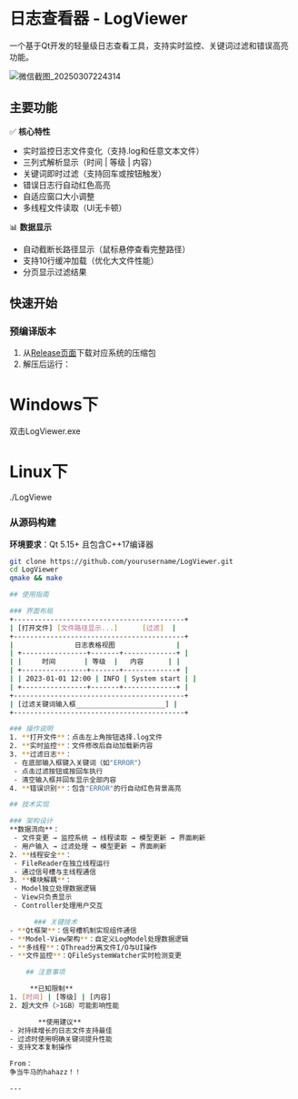 

# 日志查看器 - LogViewer

一个基于Qt开发的轻量级日志查看工具，支持实时监控、关键词过滤和错误高亮功能。

![微信截图_20250307224314](https://github.com/user-attachments/assets/8c7d4d82-db65-4409-9af6-1588367660c7)

## 主要功能

✅ **核心特性**
- 实时监控日志文件变化（支持.log和任意文本文件）
- 三列式解析显示（时间 | 等级 | 内容）
- 关键词即时过滤（支持回车或按钮触发）
- 错误日志行自动红色高亮
- 自适应窗口大小调整
- 多线程文件读取（UI无卡顿）

📊 **数据显示**
- 自动截断长路径显示（鼠标悬停查看完整路径）
- 支持10行缓冲加载（优化大文件性能）
- 分页显示过滤结果

## 快速开始

### 预编译版本
1. 从[Release页面](链接)下载对应系统的压缩包
2. 解压后运行：
 # Windows下
   双击LogViewer.exe
 # Linux下
   ./LogViewe

### 从源码构建
**环境要求**：Qt 5.15+ 且包含C++17编译器

  ```bash
git clone https://github.com/yourusername/LogViewer.git
cd LogViewer
qmake && make

## 使用指南

### 界面布局
+------------------------------------------+
| [打开文件] [文件路径显示...]      [过滤]  |
+------------------------------------------+
|               日志表格视图               |
| +----------------+-------+-------------+ |
| |     时间       | 等级  |   内容      | |
| +----------------+-------+-------------+ |
| | 2023-01-01 12:00 | INFO | System start | |
| +----------------+-------+-------------+ |
+------------------------------------------+
| [过滤关键词输入框______________________] |
+------------------------------------------+

### 操作说明
1. **打开文件**：点击左上角按钮选择.log文件
2. **实时监控**：文件修改后自动加载新内容
3. **过滤日志**：
   - 在底部输入框键入关键词（如"ERROR"）
   - 点击过滤按钮或按回车执行
   - 清空输入框并回车显示全部内容
4. **错误识别**：包含"ERROR"的行自动红色背景高亮

## 技术实现

### 架构设计
 **数据流向**：
   - 文件变更 → 监控系统 → 线程读取 → 模型更新 → 界面刷新
   - 用户输入 → 过滤处理 → 模型更新 → 界面刷新
2. **线程安全**：
   - FileReader在独立线程运行
   - 通过信号槽与主线程通信
3. **模块解耦**：
   - Model独立处理数据逻辑
   - View只负责显示
   - Controller处理用户交互

        ### 关键技术
- **Qt框架**：信号槽机制实现组件通信
- **Model-View架构**：自定义LogModel处理数据逻辑
- **多线程**：QThread分离文件I/O与UI操作
- **文件监控**：QFileSystemWatcher实时检测变更

      ## 注意事项

       **已知限制**
1. [时间] | [等级] | [内容]
2. 超大文件（>1GB）可能影响性能

         **使用建议**
- 对持续增长的日志文件支持最佳
- 过滤时使用明确关键词提升性能
- 支持文本复制操作

From：
  争当牛马的hahazz！！

---

